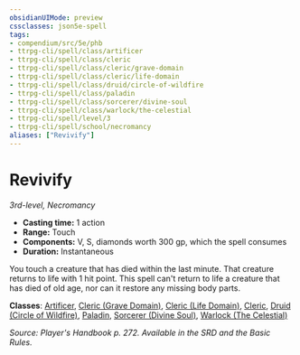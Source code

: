 ```yaml
---
obsidianUIMode: preview
cssclasses: json5e-spell
tags:
- compendium/src/5e/phb
- ttrpg-cli/spell/class/artificer
- ttrpg-cli/spell/class/cleric
- ttrpg-cli/spell/class/cleric/grave-domain
- ttrpg-cli/spell/class/cleric/life-domain
- ttrpg-cli/spell/class/druid/circle-of-wildfire
- ttrpg-cli/spell/class/paladin
- ttrpg-cli/spell/class/sorcerer/divine-soul
- ttrpg-cli/spell/class/warlock/the-celestial
- ttrpg-cli/spell/level/3
- ttrpg-cli/spell/school/necromancy
aliases: ["Revivify"]
---
```

# Revivify
*3rd-level, Necromancy*  

- **Casting time:** 1 action
- **Range:** Touch
- **Components:** V, S, diamonds worth 300 gp, which the spell consumes
- **Duration:** Instantaneous

You touch a creature that has died within the last minute. That creature returns to life with 1 hit point. This spell can't return to life a creature that has died of old age, nor can it restore any missing body parts.

**Classes**: [Artificer](compendium/classes/artificer-tce.md), [Cleric (Grave Domain)](compendium/classes/cleric-grave-domain-xge.md), [Cleric (Life Domain)](compendium/classes/cleric-life-domain.md), [Cleric](compendium/classes/cleric.md), [Druid (Circle of Wildfire)](compendium/classes/druid-circle-of-wildfire-tce.md), [Paladin](compendium/classes/paladin.md), [Sorcerer (Divine Soul)](compendium/classes/sorcerer-divine-soul-xge.md), [Warlock (The Celestial)](compendium/classes/warlock-the-celestial-xge.md)

*Source: Player's Handbook p. 272. Available in the SRD and the Basic Rules.*
